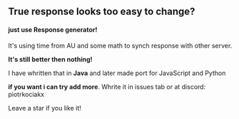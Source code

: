 ## True response looks too easy to change?
#### just use Response generator!
It's using time from AU and some math to synch response with other server.

**It's still better then nothing!**

I have whritten that in **Java** and later made port for JavaScript and Python

**if you want i can try add more**. Whrite it in issues tab or at discord: piotrkociakx


Leave a star if you like it!
